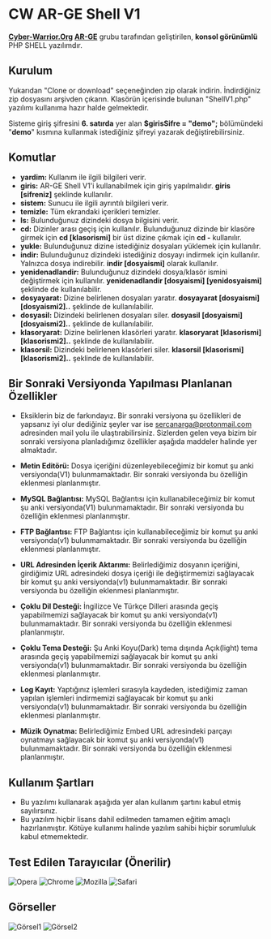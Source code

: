 # CW AR-GE Shell V1
**[Cyber-Warrior.Org](https://www.cyber-warrior.org/) [AR-GE](https://www.cyber-warrior.org/Forum/GorevOrg_Ar-Ge.asp)** grubu tarafından geliştirilen, **konsol görünümlü** PHP SHELL yazılımdır.

## Kurulum
Yukarıdan "Clone or download" seçeneğinden zip olarak indirin. İndirdiğiniz zip dosyasını arşivden çıkarın. Klasörün içerisinde bulunan "ShellV1.php" yazılımı kullanıma hazır halde gelmektedir.

Sisteme giriş şifresini **6. satırda** yer alan **$girisSifre = "demo";** bölümündeki "**demo**" kısmına kullanmak istediğiniz şifreyi yazarak değiştirebilirsiniz.

## Komutlar
* **yardim:** Kullanım ile ilgili bilgileri verir.
* **giris:** AR-GE Shell V1'i kullanabilmek için giriş yapılmalıdır. **giris [sifreniz]** şeklinde kullanılır.
* **sistem:** Sunucu ile ilgili ayrıntılı bilgileri verir.
* **temizle:** Tüm ekrandaki içerikleri temizler.
* **ls:** Bulunduğunuz dizindeki dosya bilgisini verir.
* **cd:** Dizinler arası geçiş için kullanılır. Bulunduğunuz dizinde bir klasöre girmek için **cd [klasorismi]** bir üst dizine çıkmak için **cd -** kullanılır.
* **yukle:** Bulunduğunuz dizine istediğiniz dosyaları yüklemek için kullanılır.
* **indir:** Bulunduğunuz dizindeki istediğiniz dosyayı indirmek için kullanılır. Yalnızca dosya indirebilir. **indir [dosyaismi]** olarak kullanılır.
* **yenidenadlandir:** Bulunduğunuz dizindeki dosya/klasör ismini değiştirmek için kullanılır. **yenidenadlandir [dosyaismi] [yenidosyaismi]** şeklinde de kullanılabilir.
* **dosyayarat:** Dizine belirlenen dosyaları yaratır. **dosyayarat [dosyaismi] [dosyaismi2]..** şeklinde de kullanılabilir.
* **dosyasil:** Dizindeki belirlenen dosyaları siler. **dosyasil [dosyaismi] [dosyaismi2]..** şeklinde de kullanılabilir.
* **klasoryarat:** Dizine belirlenen klasörleri yaratır. **klasoryarat [klasorismi] [klasorismi2]..** şeklinde de kullanılabilir.
* **klasorsil:** Dizindeki belirlenen klasörleri siler. **klasorsil [klasorismi] [klasorismi2]..** şeklinde de kullanılabilir.

## Bir Sonraki Versiyonda Yapılması Planlanan Özellikler
* Eksiklerin biz de farkındayız. Bir sonraki versiyona şu özellikleri de yapsanız iyi olur dediğiniz şeyler var ise sercanarga@protonmail.com adresinden mail yolu ile ulaştırabilirsiniz. Sizlerden gelen veya bizim bir sonraki versiyona planladığımız özellikler aşağıda maddeler halinde yer almaktadır.

* **Metin Editörü:** Dosya içeriğini düzenleyebileceğimiz bir komut şu anki versiyonda(V1) bulunmamaktadır. Bir sonraki versiyonda bu özelliğin eklenmesi planlanmıştır.
* **MySQL Bağlantısı:** MySQL Bağlantısı için kullanabileceğimiz bir komut şu anki versiyonda(V1) bulunmamaktadır. Bir sonraki versiyonda bu özelliğin eklenmesi planlanmıştır.
* **FTP Bağlantısı:** FTP Bağlantısı için kullanabileceğimiz bir komut şu anki versiyonda(v1) bulunmamaktadır. Bir sonraki versiyonda bu özelliğin eklenmesi planlanmıştır.
* **URL Adresinden İçerik Aktarımı:** Belirlediğimiz dosyanın içeriğini, girdiğimiz URL adresindeki dosya içeriği ile değiştirmemizi sağlayacak bir komut şu anki versiyonda(v1) bulunmamaktadır. Bir sonraki versiyonda bu özelliğin eklenmesi planlanmıştır.
* **Çoklu Dil Desteği:** İngilizce Ve Türkçe Dilleri arasında geçiş yapabilmemizi sağlayacak bir komut şu anki versiyonda(v1) bulunmamaktadır. Bir sonraki versiyonda bu özelliğin eklenmesi planlanmıştır.
* **Çoklu Tema Desteği:** Şu Anki Koyu(Dark) tema dışında Açık(light) tema arasında geçiş yapabilmemizi sağlayacak bir komut şu anki versiyonda(v1) bulunmamaktadır. Bir sonraki versiyonda bu özelliğin eklenmesi planlanmıştır.
* **Log Kayıt:** Yaptığınız işlemleri sırasıyla kaydeden, istediğimiz zaman yapılan işlemleri indirmemizi sağlayacak bir komut şu anki versiyonda(v1) bulunmamaktadır. Bir sonraki versiyonda bu özelliğin eklenmesi planlanmıştır.
* **Müzik Oynatma:** Belirlediğimiz Embed URL adresindeki parçayı oynatmayı sağlayacak bir komut şu anki versiyonda(v1) bulunmamaktadır. Bir sonraki versiyonda bu özelliğin eklenmesi planlanmıştır.

## Kullanım Şartları
* Bu yazılımı kullanarak aşağıda yer alan kullanım şartını kabul etmiş sayılırsınız.
* Bu yazılım hiçbir lisans dahil edilmeden tamamen eğitim amaçlı hazırlanmıştır. Kötüye kullanımı halinde yazılım sahibi hiçbir sorumluluk kabul etmemektedir.

## Test Edilen Tarayıcılar (Önerilir)
![Opera](https://github.com/sercanarga/AR-GE-SHELL-V1/blob/master/Gorsel/opera.png?raw=true "Opera")
     ![Chrome](https://github.com/sercanarga/AR-GE-SHELL-V1/blob/master/Gorsel/chrome.png?raw=true "Chrome")
     ![Mozilla](https://github.com/sercanarga/AR-GE-SHELL-V1/blob/master/Gorsel/mozilla.png?raw=true "Firefox")
     ![Safari](https://github.com/sercanarga/AR-GE-SHELL-V1/blob/master/Gorsel/safari.png?raw=true "Safari")

## Görseller
![Görsel1](https://github.com/sercanarga/AR-GE-SHELL-V1/blob/master/Gorsel/gorsel1.png?raw=true "Görsel1")
![Görsel2](https://github.com/sercanarga/AR-GE-SHELL-V1/blob/master/Gorsel/gorsel2.png?raw=true "Görsel2")
